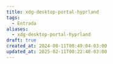 ```yaml
---
title: xdg-desktop-portal-hyprland
tags:
  - Entrada
aliases:
  - xdg-desktop-portal-hyprland
draft: true
created_at: 2024-08-11T00:49:04-03:00
updated_at: 2025-02-11T00:22:48-03:00
---
```

